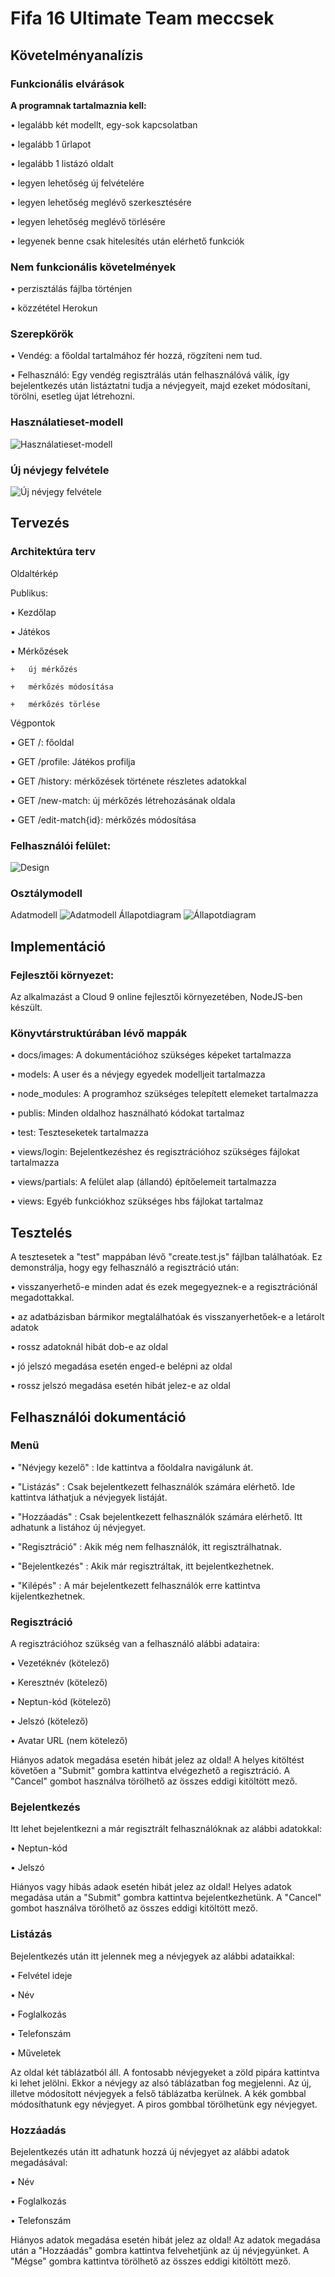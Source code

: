 # Fifa 16 Ultimate Team meccsek

## Követelményanalízis

### Funkcionális elvárások
**A programnak tartalmaznia kell:**

•	legalább két modellt, egy-sok kapcsolatban

•	legalább 1 űrlapot

•	legalább 1 listázó oldalt

•	legyen lehetőség új felvételére

•	legyen lehetőség meglévő szerkesztésére

•	legyen lehetőség meglévő törlésére

•	legyenek benne csak hitelesítés után elérhető funkciók

### Nem funkcionális követelmények
•	perzisztálás fájlba történjen

•	közzététel Herokun

### Szerepkörök
•	Vendég: a főoldal tartalmához fér hozzá, rögzíteni nem tud.

•	Felhasználó: Egy vendég regisztrálás után felhasználóvá válik, így bejelentkezés után listáztatni tudja a névjegyeit, majd ezeket módosítani, törölni, esetleg újat létrehozni.

### Használatieset-modell
![Használatieset-modell](docs/images/hasznalatesetidiagramm.png)

### Új névjegy felvétele
![Új névjegy felvétele](docs/images/nevjegyhozzaadasa.png)

## Tervezés

### Architektúra terv

Oldaltérkép

  Publikus:
  
  •	Kezdőlap
  
  •	Játékos
  
  •	Mérkőzések
  
    +	új mérkőzés
    
    +	mérkőzés módosítása
    
    +	mérkőzés törlése

Végpontok

•	GET /: főoldal

•	GET /profile: Játékos profilja

• GET /history: mérkőzések története részletes adatokkal

•	GET /new-match: új mérkőzés létrehozásának oldala

•	GET /edit-match{id}: mérkőzés módosítása

### Felhasználói felület:
![Design](docs/images/design.png)

### Osztálymodell
  Adatmodell
    ![Adatmodell](docs/images/adatmodell.png)
  Állapotdiagram
    ![Állapotdiagram](docs/images/allapotdiagramm.png)

## Implementáció

### Fejlesztői környezet:
Az alkalmazást a Cloud 9 online fejlesztői környezetében, NodeJS-ben készült.

### Könyvtárstruktúrában lévő mappák
•	docs/images: A dokumentációhoz szükséges képeket tartalmazza

•	models: A user és a névjegy egyedek modelljeit tartalmazza

•	node_modules: A programhoz szükséges telepített elemeket tartalmazza

•	publis: Minden oldalhoz használható kódokat tartalmaz

•	test: Teszteseketek tartalmazza

•	views/login: Bejelentkezéshez és regisztrációhoz szükséges fájlokat tartalmazza

•	views/partials: A felület alap (állandó) építőelemeit tartalmazza

•	views: Egyéb funkciókhoz szükséges hbs fájlokat tartalmaz

## Tesztelés

A tesztesetek a "test" mappában lévő "create.test.js" fájlban találhatóak.
Ez demonstrálja, hogy egy felhasználó a regisztráció után:

•	visszanyerhető-e minden adat és ezek megegyeznek-e a regisztrációnál megadottakkal.

•	az adatbázisban bármikor megtalálhatóak és visszanyerhetőek-e a letárolt adatok

•	rossz adatoknál hibát dob-e az oldal

•	jó jelszó megadása esetén enged-e belépni az oldal

•	rossz jelszó megadása esetén hibát jelez-e az oldal

## Felhasználói dokumentáció
### Menü
•	"Névjegy kezelő" : Ide kattintva a főoldalra navigálunk át.

•	"Listázás" : Csak bejelentkezett felhasználók számára elérhető. Ide kattintva láthatjuk a névjegyek listáját.

•	"Hozzáadás" : Csak bejelentkezett felhasználók számára elérhető. Itt adhatunk a listához új névjegyet.

•	"Regisztráció" : Akik még nem felhasználók, itt regisztrálhatnak.

•	"Bejelentkezés" : Akik már regisztráltak, itt bejelentkezhetnek.

•	"Kilépés" : A már bejelentkezett felhasználók erre kattintva kijelentkezhetnek.


### Regisztráció
A regisztrációhoz szükség van a felhasználó alábbi adataira:

•	Vezetéknév (kötelező)

•	Keresztnév (kötelező)

•	Neptun-kód (kötelező)

•	Jelszó (kötelező)

•	Avatar URL (nem kötelező)

Hiányos adatok megadása esetén hibát jelez az oldal!
A helyes kitöltést követően a "Submit" gombra kattintva elvégezhető a regisztráció.
A "Cancel" gombot használva törölhető az összes eddigi kitöltött mező.

### Bejelentkezés
Itt lehet bejelentkezni a már regisztrált felhasználóknak az alábbi adatokkal:

•	Neptun-kód

•	Jelszó

Hiányos vagy hibás adaok esetén hibát jelez az oldal!
Helyes adatok megadása után a "Submit" gombra kattintva bejelentkezhetünk.
A "Cancel" gombot használva törölhető az összes eddigi kitöltött mező.

### Listázás
Bejelentkezés után itt jelennek meg a névjegyek az alábbi adataikkal:

•	Felvétel ideje

•	Név

• Foglalkozás

•	Telefonszám

•	Műveletek

Az oldal két táblázatból áll.
A fontosabb névjegyeket a zöld pipára kattintva ki lehet jelölni. Ekkor a névjegy az alsó táblázatban fog megjelenni.
Az új, illetve módosított névjegyek a felső táblázatba kerülnek.
A kék gombbal módosíthatunk egy névjegyet.
A piros gombbal törölhetünk egy névjegyet.

### Hozzáadás
Bejelentkezés után itt adhatunk hozzá új névjegyet az alábbi adatok megadásával:

•	Név

• Foglalkozás

•	Telefonszám

Hiányos adatok megadása esetén hibát jelez az oldal!
Az adatok megadása után a "Hozzáadás" gombra kattintva felvehetjünk az új névjegyünket.
A "Mégse" gombra kattintva törölhető az összes eddigi kitöltött mező.
